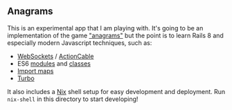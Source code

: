 ## Anagrams

This is an experimental app that I am playing with. It's going to be
an implementation of the game
["anagrams"](https://en.wikipedia.org/wiki/Anagrams_(game)) but the
point is to learn Rails 8 and especially modern Javascript techniques,
such as:

* [WebSockets](https://developer.mozilla.org/en-US/docs/Web/API/WebSocket) / [ActionCable](https://guides.rubyonrails.org/action_cable_overview.html)
* ES6 [modules](https://developer.mozilla.org/en-US/docs/Web/JavaScript/Guide/Modules) and [classes](https://developer.mozilla.org/en-US/docs/Web/JavaScript/Reference/Classes)
* [Import maps](https://guides.rubyonrails.org/working_with_javascript_in_rails.html)
* [Turbo](https://github.com/hotwired/turbo-rails)

It also includes a [Nix](https://nixos.org/) shell setup for easy
development and deployment. Run `nix-shell` in this directory to start
developing!
